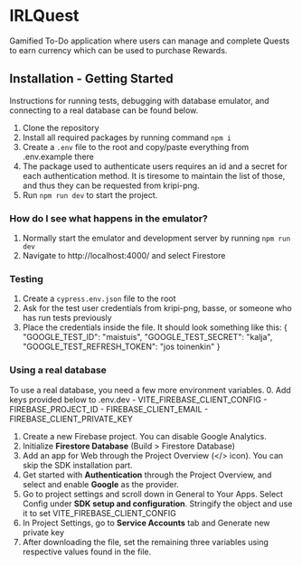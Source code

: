 # IRLQuest

Gamified To-Do application where users can manage and complete Quests to earn
currency which can be used to purchase Rewards.

## Installation - Getting Started

Instructions for running tests, debugging with database emulator, and connecting to a real database can be found below.

1. Clone the repository
2. Install all required packages by running command `npm i`
3. Create a `.env` file to the root and copy/paste everything from .env.example there
4. The package used to authenticate users requires an id and a secret for each authentication method. It is tiresome to maintain the list of those, and thus they can be requested from kripi-png.
5. Run `npm run dev` to start the project.

### How do I see what happens in the emulator?

1. Normally start the emulator and development server by running `npm run dev`
2. Navigate to http://localhost:4000/ and select Firestore

### Testing

1. Create a `cypress.env.json` file to the root
2. Ask for the test user credentials from kripi-png, basse, or someone who has run tests previously
3. Place the credentials inside the file. It should look something like this:
   {
   "GOOGLE_TEST_ID": "maistuis",
   "GOOGLE_TEST_SECRET": "kalja",
   "GOOGLE_TEST_REFRESH_TOKEN": "jos toinenkin"
   }

### Using a real database

To use a real database, you need a few more environment variables. 0. Add keys provided below to .env.dev - VITE_FIREBASE_CLIENT_CONFIG - FIREBASE_PROJECT_ID - FIREBASE_CLIENT_EMAIL - FIREBASE_CLIENT_PRIVATE_KEY

1. Create a new Firebase project. You can disable Google Analytics.
2. Initialize **Firestore Database** (Build > Firestore Database)
3. Add an app for Web through the Project Overview (</> icon). You can skip the SDK installation part.
4. Get started with **Authentication** through the Project Overview, and select and enable **Google** as the provider.
5. Go to project settings and scroll down in General to Your Apps. Select Config under **SDK setup and configuration**. Stringify the object and use it to set VITE_FIREBASE_CLIENT_CONFIG
6. In Project Settings, go to **Service Accounts** tab and Generate new private key
7. After downloading the file, set the remaining three variables using respective values found in the file.
